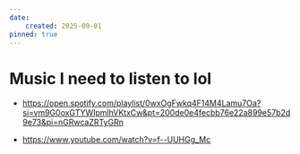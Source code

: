 ```yaml
---
date:
    created: 2025-09-01
pinned: true
---
```


# Music I need to listen to lol

<!-- more -->

- https://open.spotify.com/playlist/0wxOgFwkq4F14M4Lamu7Oa?si=vm9G0oxGTYWIpmlhVKtxCw&pt=200de0e4fecbb76e22a899e57b2d9e73&pi=nGRwcaZRTyGRn

- https://www.youtube.com/watch?v=f--UUHGg_Mc
